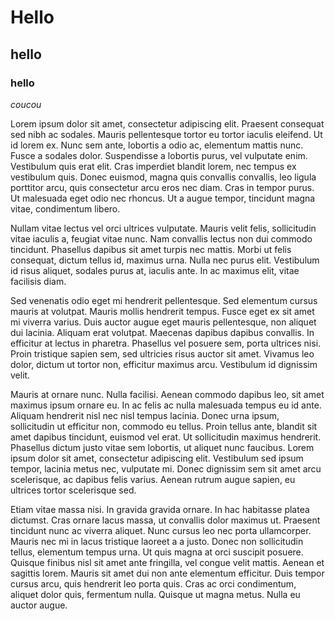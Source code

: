 # Hello

## hello

### hello

*coucou*



Lorem ipsum dolor sit amet, consectetur adipiscing elit. Praesent consequat sed nibh ac sodales. Mauris pellentesque tortor eu tortor iaculis eleifend. Ut id lorem ex. Nunc sem ante, lobortis a odio ac, elementum mattis nunc. Fusce a sodales dolor. Suspendisse a lobortis purus, vel vulputate enim. Vestibulum quis erat elit. Cras imperdiet blandit lorem, nec tempus ex vestibulum quis. Donec euismod, magna quis convallis convallis, leo ligula porttitor arcu, quis consectetur arcu eros nec diam. Cras in tempor purus. Ut malesuada eget odio nec rhoncus. Ut a augue tempor, tincidunt magna vitae, condimentum libero.

Nullam vitae lectus vel orci ultrices vulputate. Mauris velit felis, sollicitudin vitae iaculis a, feugiat vitae nunc. Nam convallis lectus non dui commodo tincidunt. Phasellus dapibus sit amet turpis nec mattis. Morbi ut felis consequat, dictum tellus id, maximus urna. Nulla nec purus elit. Vestibulum id risus aliquet, sodales purus at, iaculis ante. In ac maximus elit, vitae facilisis diam.

Sed venenatis odio eget mi hendrerit pellentesque. Sed elementum cursus mauris at volutpat. Mauris mollis hendrerit tempus. Fusce eget ex sit amet mi viverra varius. Duis auctor augue eget mauris pellentesque, non aliquet dui lacinia. Aliquam erat volutpat. Maecenas dapibus dapibus convallis. In efficitur at lectus in pharetra. Phasellus vel posuere sem, porta ultrices nisi. Proin tristique sapien sem, sed ultricies risus auctor sit amet. Vivamus leo dolor, dictum ut tortor non, efficitur maximus arcu. Vestibulum id dignissim velit.

Mauris at ornare nunc. Nulla facilisi. Aenean commodo dapibus leo, sit amet maximus ipsum ornare eu. In ac felis ac nulla malesuada tempus eu id ante. Aliquam hendrerit nisl nec nisl tempus lacinia. Donec urna ipsum, sollicitudin ut efficitur non, commodo eu tellus. Proin tellus ante, blandit sit amet dapibus tincidunt, euismod vel erat. Ut sollicitudin maximus hendrerit. Phasellus dictum justo vitae sem lobortis, ut aliquet nunc faucibus. Lorem ipsum dolor sit amet, consectetur adipiscing elit. Vestibulum sed ipsum tempor, lacinia metus nec, vulputate mi. Donec dignissim sem sit amet arcu scelerisque, ac dapibus felis varius. Aenean rutrum augue sapien, eu ultrices tortor scelerisque sed.

Etiam vitae massa nisi. In gravida gravida ornare. In hac habitasse platea dictumst. Cras ornare lacus massa, ut convallis dolor maximus ut. Praesent tincidunt nunc ac viverra aliquet. Nunc cursus leo nec porta ullamcorper. Mauris nec mi in lacus tristique laoreet a a justo. Donec non sollicitudin tellus, elementum tempus urna. Ut quis magna at orci suscipit posuere. Quisque finibus nisl sit amet ante fringilla, vel congue velit mattis. Aenean et sagittis lorem. Mauris sit amet dui non ante elementum efficitur. Duis tempor cursus arcu, quis hendrerit leo porta quis. Cras ac orci condimentum, aliquet dolor quis, fermentum nulla. Quisque ut magna metus. Nulla eu auctor augue. 